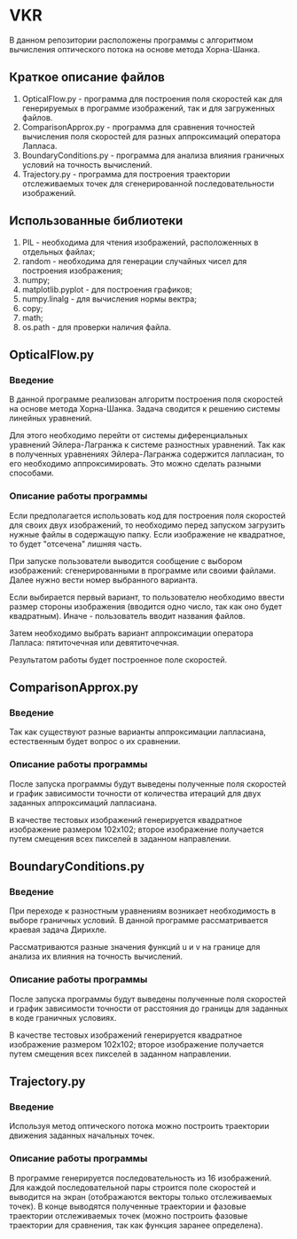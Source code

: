 # VKR
В данном репозитории расположены программы с алгоритмом вычисления оптического потока на основе метода Хорна-Шанка.
## Краткое описание файлов
1) OpticalFlow.py - программа для построения поля скоростей как для генерируемых в программе изображений, так и для загруженных файлов.
2) ComparisonApprox.py - программа для сравнения точностей вычисления поля скоростей для разных аппроксимаций оператора Лапласа.
3) BoundaryConditions.py - программа для анализа влияния граничных условий на точность вычислений.
4) Trajectory.py - программа для построения траектории отслеживаемых точек для сгенерированной последовательности изображений.
## Использованные библиотеки
1) PIL - необходима для чтения изображений, расположенных в отдельных файлах;
2) random - необходима для генерации случайных чисел для построения изображения;
3) numpy;
4) matplotlib.pyplot - для построения графиков;
5) numpy.linalg - для вычисления нормы вектра;
6) copy;
7) math;
8) os.path - для проверки наличия файла.
## OpticalFlow.py
### Введение
В данной программе реализован алгоритм построения поля скоростей на основе метода Хорна-Шанка. Задача сводится к решению системы линейных уравнений.

Для этого необходимо перейти от системы диференциальных уравнений Эйлера-Лагранжа к системе разностных уравнений. Так как в полученных уравнениях Эйлера-Лагранжа содержится лапласиан, то его необходимо аппроксимировать. Это можно сделать разными способами.
### Описание работы программы
Если предполагается использовать код для построения поля скоростей для своих двух изображений, то необходимо перед запуском загрузить нужные файлы в содержащую папку. Если изображение не квадратное, то будет "отсечена" лишняя часть.

При запуске пользователи выводится сообщение с выбором изображений: сгенерированными в программе или своими файлами. Далее нужно вести номер выбранного варианта.

Если выбирается первый вариант, то пользователю необходимо ввести размер стороны изображения (вводится одно число, так как оно будет квадратным). Иначе - пользователь вводит названия файлов.

Затем необходимо выбрать вариант аппроксимации оператора Лапласа: пятиточечная или девятиточечная.

Результатом работы будет построенное поле скоростей.
## ComparisonApprox.py
### Введение
Так как существуют разные варианты аппроксимации лапласиана, естественным будет вопрос о их сравнении.
### Описание работы программы
После запуска программы будут выведены полученные поля скоростей и график зависимости точности от количества итераций для двух заданных аппроксимаций лапласиана. 

В качестве тестовых изображений генерируется квадратное изображение размером 102х102; второе изображение получается путем смещения всех пикселей в заданном направлении.
## BoundaryConditions.py
### Введение
При переходе к разностным уравнениям возникает необходимость в выборе граничных условий. В данной программе рассматривается краевая задача Дирихле.

Рассматриваются разные значения функций u и v на границе для анализа их влияния на точность вычислений.
### Описание работы программы
После запуска программы будут выведены полученные поля скоростей и график зависимости точности от расстояния до границы для заданных в коде граничных условиях. 

В качестве тестовых изображений генерируется квадратное изображение размером 102х102; второе изображение получается путем смещения всех пикселей в заданном направлении.
## Trajectory.py
### Введение
Используя метод оптического потока можно построить траектории движения заданных начальных точек.
### Описание работы программы
В программе генерируется последовательность из 16 изображений. Для каждой последовательной пары строится поле скоростей и выводится на экран (отображаются векторы только отслеживаемых точек). В конце выводятся полученные траектории и фазовые траектории отслеживаемых точек (можно построить фазовые траектории для сравнения, так как функция заранее определена).
